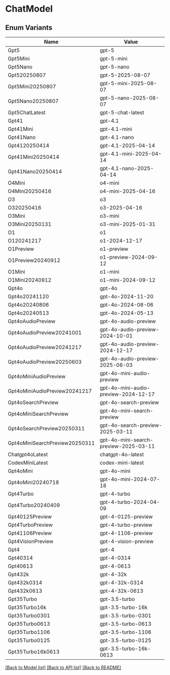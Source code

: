 # ChatModel

## Enum Variants

| Name | Value |
|---- | -----|
| Gpt5 | gpt-5 |
| Gpt5Mini | gpt-5-mini |
| Gpt5Nano | gpt-5-nano |
| Gpt520250807 | gpt-5-2025-08-07 |
| Gpt5Mini20250807 | gpt-5-mini-2025-08-07 |
| Gpt5Nano20250807 | gpt-5-nano-2025-08-07 |
| Gpt5ChatLatest | gpt-5-chat-latest |
| Gpt41 | gpt-4.1 |
| Gpt41Mini | gpt-4.1-mini |
| Gpt41Nano | gpt-4.1-nano |
| Gpt4120250414 | gpt-4.1-2025-04-14 |
| Gpt41Mini20250414 | gpt-4.1-mini-2025-04-14 |
| Gpt41Nano20250414 | gpt-4.1-nano-2025-04-14 |
| O4Mini | o4-mini |
| O4Mini20250416 | o4-mini-2025-04-16 |
| O3 | o3 |
| O320250416 | o3-2025-04-16 |
| O3Mini | o3-mini |
| O3Mini20250131 | o3-mini-2025-01-31 |
| O1 | o1 |
| O120241217 | o1-2024-12-17 |
| O1Preview | o1-preview |
| O1Preview20240912 | o1-preview-2024-09-12 |
| O1Mini | o1-mini |
| O1Mini20240912 | o1-mini-2024-09-12 |
| Gpt4o | gpt-4o |
| Gpt4o20241120 | gpt-4o-2024-11-20 |
| Gpt4o20240806 | gpt-4o-2024-08-06 |
| Gpt4o20240513 | gpt-4o-2024-05-13 |
| Gpt4oAudioPreview | gpt-4o-audio-preview |
| Gpt4oAudioPreview20241001 | gpt-4o-audio-preview-2024-10-01 |
| Gpt4oAudioPreview20241217 | gpt-4o-audio-preview-2024-12-17 |
| Gpt4oAudioPreview20250603 | gpt-4o-audio-preview-2025-06-03 |
| Gpt4oMiniAudioPreview | gpt-4o-mini-audio-preview |
| Gpt4oMiniAudioPreview20241217 | gpt-4o-mini-audio-preview-2024-12-17 |
| Gpt4oSearchPreview | gpt-4o-search-preview |
| Gpt4oMiniSearchPreview | gpt-4o-mini-search-preview |
| Gpt4oSearchPreview20250311 | gpt-4o-search-preview-2025-03-11 |
| Gpt4oMiniSearchPreview20250311 | gpt-4o-mini-search-preview-2025-03-11 |
| Chatgpt4oLatest | chatgpt-4o-latest |
| CodexMiniLatest | codex-mini-latest |
| Gpt4oMini | gpt-4o-mini |
| Gpt4oMini20240718 | gpt-4o-mini-2024-07-18 |
| Gpt4Turbo | gpt-4-turbo |
| Gpt4Turbo20240409 | gpt-4-turbo-2024-04-09 |
| Gpt40125Preview | gpt-4-0125-preview |
| Gpt4TurboPreview | gpt-4-turbo-preview |
| Gpt41106Preview | gpt-4-1106-preview |
| Gpt4VisionPreview | gpt-4-vision-preview |
| Gpt4 | gpt-4 |
| Gpt40314 | gpt-4-0314 |
| Gpt40613 | gpt-4-0613 |
| Gpt432k | gpt-4-32k |
| Gpt432k0314 | gpt-4-32k-0314 |
| Gpt432k0613 | gpt-4-32k-0613 |
| Gpt35Turbo | gpt-3.5-turbo |
| Gpt35Turbo16k | gpt-3.5-turbo-16k |
| Gpt35Turbo0301 | gpt-3.5-turbo-0301 |
| Gpt35Turbo0613 | gpt-3.5-turbo-0613 |
| Gpt35Turbo1106 | gpt-3.5-turbo-1106 |
| Gpt35Turbo0125 | gpt-3.5-turbo-0125 |
| Gpt35Turbo16k0613 | gpt-3.5-turbo-16k-0613 |


[[Back to Model list]](../README.md#documentation-for-models) [[Back to API list]](../README.md#documentation-for-api-endpoints) [[Back to README]](../README.md)


